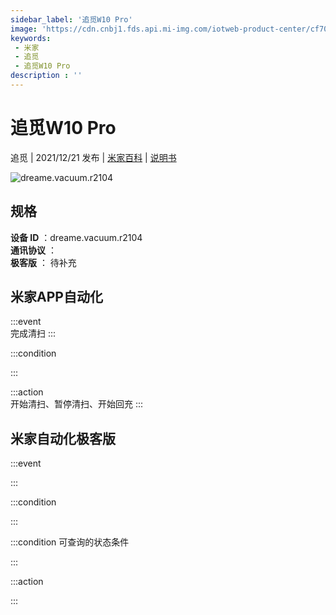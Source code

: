 ```yaml
---
sidebar_label: '追觅W10 Pro'
image: 'https://cdn.cnbj1.fds.api.mi-img.com/iotweb-product-center/cf707fbde3dc40fe4b26398e6ed84975_1641864356891.png?GalaxyAccessKeyId=AKVGLQWBOVIRQ3XLEW&Expires=9223372036854775807&Signature=kebXbqFjsG2JgL8s94YnZtJlrVE='
keywords: 
 - 米家
 - 追觅
 - 追觅W10 Pro
description : ''
---
```

# 追觅W10 Pro

追觅 | 2021/12/21 发布 | [米家百科](https://home.mi.com/webapp/content/baike/product/index.html?model=dreame.vacuum.r2104) | [说明书](https://home.mi.com/views/introduction.html?model=dreame.vacuum.r2104&region=cn)

![dreame.vacuum.r2104](https://cdn.cnbj1.fds.api.mi-img.com/iotweb-product-center/cf707fbde3dc40fe4b26398e6ed84975_1641864356891.png?GalaxyAccessKeyId=AKVGLQWBOVIRQ3XLEW&Expires=9223372036854775807&Signature=kebXbqFjsG2JgL8s94YnZtJlrVE=)

## 规格  
> 
**设备 ID** ：dreame.vacuum.r2104  
**通讯协议** ：  
**极客版**  ： 待补充 


## 米家APP自动化  

:::event  
完成清扫
:::

:::condition  

:::

:::action   
开始清扫、暂停清扫、开始回充
:::

## 米家自动化极客版  

:::event  

:::

:::condition  

:::

:::condition 可查询的状态条件  

:::

:::action  

:::

        
